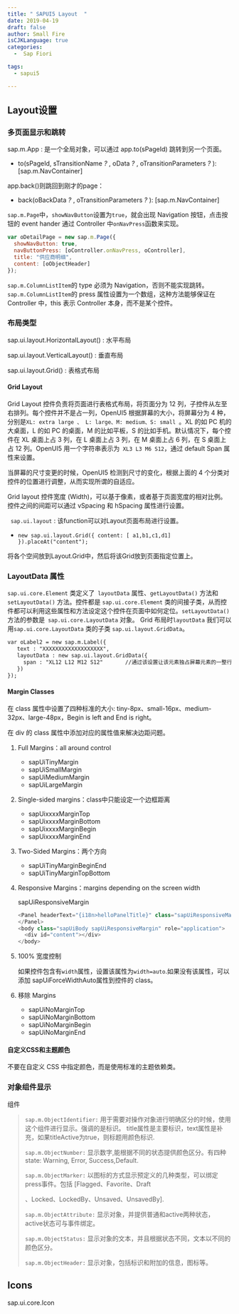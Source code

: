 ```yaml
---
title: " SAPUI5 Layout  "
date: 2019-04-19
draft: false
author: Small Fire
isCJKLanguage: true
categories: 
  -  Sap Fiori

tags: 
  - sapui5

---
```


## Layout设置

### 多页面显示和跳转

sap.m.App : 是一个全局对象，可以通过 app.to(sPageId) 跳转到另一个页面。

- to(sPageId, sTransitionName *?* , oData *?* , oTransitionParameters *?* ): [sap.m.NavContainer]


app.back()则跳回到刚才的page：

- back(oBackData *?* , oTransitionParameters *?* ): [sap.m.NavContainer]


`sap.m.Page`中，`showNavButton`设置为`true`，就会出现 Navigation 按钮，点击按钮的 event hander 通过 Controller 中`onNavPress`函数来实现。

```js
var oDetailPage = new sap.m.Page({
  showNavButton: true,
  navButtonPress: [oController.onNavPress, oController],
  title: "供应商明细",
  content: [oObjectHeader]
});
```

`sap.m.ColumnListItem`的 type 必须为 Navigation，否则不能实现跳转。`sap.m.ColumnListItem`的 press 属性设置为一个数组，这种方法能够保证在 Controller 中，this 表示 Controller 本身，而不是某个控件。

### 布局类型

sap.ui.layout.HorizontalLayout() : 水平布局

sap.ui.layout.VerticalLayout() : 垂直布局

sap.ui.layout.Grid() : 表格式布局

#### Grid Layout

Grid Layout 控件负责将页面进行表格式布局，将页面分为 12 列，子控件从左至右排列。每个控件并不是占一列，OpenUI5 根据屏幕的大小，将屏幕分为 4 种，分别是`XL: extra large 、 L: large、M: medium、S: small `。XL 的如 PC 机的大桌面，L 的如 PC 的桌面，M 的比如平板，S 的比如手机。默认情况下，每个控件在 XL 桌面上占 3 列，在 L 桌面上占 3 列，在 M 桌面上占 6 列，在 S 桌面上占 12 列。OpenUI5 用一个字符串表示为` XL3 L3 M6 S12`，通过 default Span 属性来设置。

当屏幕的尺寸变更的时候，OpenUI5 检测到尺寸的变化，根据上面的 4 个分类对控件的位置进行调整，从而实现所谓的自适应。

Grid layout 控件宽度 (Width)，可以基于像素，或者基于页面宽度的相对比例。控件之间的间距可以通过 vSpacing 和 hSpacing 属性进行设置。

` sap.ui.layout` : 该function可以对Layout页面布局进行设置。

- `new sap.ui.layout.Grid({ content: [ a1,b1,c1,d1] }).placeAt("content");`

将各个空间放到Layout.Grid中，然后将该Grid放到页面指定位置上。

### LayoutData 属性 

`sap.ui.core.Element` 类定义了` layoutData` 属性、`getLayoutData()` 方法和` setLayoutData()` 方法。控件都是 `sap.ui.core.Element` 类的间接子类，从而控件都可以利用这些属性和方法设定这个控件在页面中如何定位。`setLayoutData()` 方法的参数是` sap.ui.core.LayoutData` 对象。 Grid 布局时`layoutData` 我们可以用`sap.ui.core.LayoutData` 类的子类 `sap.ui.layout.GridData`。

```JSP
var oLabel2 = new sap.m.Label({
   text : "XXXXXXXXXXXXXXXXXXX",
   layoutData : new sap.ui.layout.GridData({
     span : "XL12 L12 M12 S12"       //通过该设置让该元素独占屏幕元素的一整行
   })
});
```

#### Margin Classes

在 class 属性中设置了四种标准的大小: tiny-8px、small-16px、medium-32px、large-48px，Begin is left and End is right。

在 div 的 class 属性中添加对应的属性值来解决边距问题。

1. Full Margins：all around control

   - sapUiTinyMargin
   - sapUiSmallMargin
   - sapUiMediumMargin
   - sapUiLargeMargin

2. Single-sided margins：class中只能设定一个边框距离

   - sapUixxxxMarginTop
   - sapUixxxxMarginBottom
   - sapUixxxxMarginBegin
   - sapUixxxxMarginEnd

3. Two-Sided Margins：两个方向

   - sapUiTinyMarginBeginEnd
   - sapUiTinyMarginTopBottom

4. Responsive Margins：margins depending on the screen width 

   sapUiResponsiveMargin

   ```js
   <Panel headerText="{i18n>helloPanelTitle}" class="sapUiResponsiveMargin" width="auto">
   </Panel>
   <body class="sapUiBody sapUiResponsiveMargin" role="application">
     <div id="content"></div>
   </body>
   ```
   
5. 100% 宽度控制

   如果控件包含有`width`属性，设置该属性为`width=auto`.如果没有该属性，可以添加 sapUiForceWidthAuto属性到控件的 class。

6. 移除 Margins

   - sapUiNoMarginTop
   - sapUiNoMarginBottom
   - sapUiNoMarginBegin
   - sapUiNoMarginEnd

#### 自定义CSS和主题颜色

不要在自定义 CSS 中指定颜色，而是使用标准的主题依赖类。

### 对象组件显示

组件

> `sap.m.ObjectIdentifier:` 用于需要对操作对象进行明确区分的时候，使用这个组件进行显示。强调的是标识。				title属性是主要标识，text属性是补充，如果titleActive为true，则标题用颜色标识.
>
> `sap.m.ObjectNumber:` 显示数字,能根据不同的状态提供颜色区分。有四种state: Warning, Error, Success,Default.
>
> `sap.m.ObjectMarker:` 以图标的方式显示预定义的几种类型，可以绑定press事件。包括 [Flagged、Favorite、Draft
>
> 、Locked、LockedBy、Unsaved、UnsavedBy].
>
> `sap.m.ObjectAttribute:` 显示对象，并提供普通和active两种状态，active状态可与事件绑定。
>
> `sap.m.ObjectStatus:` 显示对象的文本，并且根据状态不同，文本以不同的颜色区分。
>
> `sap.m.ObjectHeader:` 显示对象，包括标识和附加的信息，图标等。

## Icons

sap.ui.core.Icon